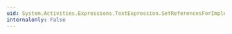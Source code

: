 ```yaml
---
uid: System.Activities.Expressions.TextExpression.SetReferencesForImplementation(System.Object,System.Collections.Generic.IList{System.Activities.Expressions.AssemblyReference})
internalonly: False
---
```

